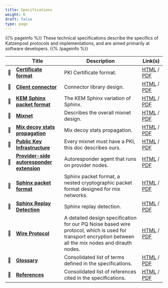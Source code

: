 ```yaml
---
title: Specifications
weight: 6
draft: false
type: page
---
```


{{% pageinfo %}}
These technical specifications describe the specifics of Katzenpost protocols and implementations, and are aimed primarily at software developers.
{{% /pageinfo %}}




|    | Title                                                                            | Description                                                                                                                          | Link(s)                                                         |
|----|----------------------------------------------------------------------------------|--------------------------------------------------------------------------------------------------------------------------------------|-----------------------------------------------------------------|
| 📖 | **[Certificate format](/docs/specs/certificate)**                                | PKI Certificate format.                                                                                                              | [HTML](/docs/specs/certificate) / [PDF](/docs/specs/pdf/certificate.pdf) |
| 📖 | **[Client connector](/docs/specs/connector)**                                    | Connector library design.                                                                                                            | [HTML](/docs/specs/connector) / [PDF](/docs/specs/pdf/connector.pdf)         |
| 📖 | **[KEM Sphinx packet format](/docs/specs/kemsphinx)**                            | The KEM Sphinx variation of Sphinx.                                                                                                  | [HTML](/docs/specs/kemsphinx) / [PDF](/docs/specs/pdf/kemsphinx.pdf)     |
| 📖 | **[Mixnet](/docs/specs/mixnet)**                                                 | Describes the overall mixnet design.                                                                                                 | [HTML](/docs/specs/mixnet) / [PDF](/docs/specs/pdf/mixnet.pdf)           |
| 📖 | **[Mix decoy stats propagation](/docs/specs/mixdecoy)**                          | Mix decoy stats propagation.                                                                                                         | [HTML](/docs/specs/mixdecoy) / [PDF](/docs/specs/pdf/mixdecoy.pdf)             |
| 📖 | **[Public Key Infrastructure](/docs/specs/pki)**                                 | Every mixnet must have a PKI, this doc describes ours.                                                                               | [HTML](/docs/specs/pki) / [PDF](/docs/specs/pdf/pki.pdf)                 |
| 📖 | **[Provider-side autoresponder extension](/docs/specs/kaetzchen)**               | Autoresponder agent that runs on provider nodes.                                                                                     | [HTML](/docs/specs/kaetzchen) / [PDF](/docs/specs/pdf/kaetzchen.pdf)     |
| 📖 | **[Sphinx packet format](/docs/specs/sphinx)**                                   | Sphinx packet format, a nested cryptographic packet format designed for mix networks.                                                | [HTML](/docs/specs/sphinx) / [PDF](/docs/specs/pdf/sphinx.pdf)           |
| 📖 | **[Sphinx Replay Detection](/docs/specs/sphinx_replay_detection)**               | Sphinx replay detection.                                                                                                             | [HTML](/docs/specs/reply) / [PDF](/docs/specs/pdf/replay.pdf)            |
| 📖 | **[Wire Protocol](/docs/specs/wire)**                                            | A detailed design specification for our PQ Noise based wire protocol, which is used for transport encryption between all the mix nodes and dirauth nodes. | [HTML](/docs/specs/wire) / [PDF](/docs/specs/pdf/wire.pdf) |
| 📖 | **[Glossary](/docs/specs/glossary)**                                             | Consolidated list of terms defined in the specifications.                                                                            | [HTML](/docs/specs/glossary) / [PDF](/docs/specs/pdf/glossary.pdf)       |
| 📖 | **[References](/docs/specs/references)**                                         | Consolidated list of references cited in the specifications.                                                                         | [HTML](/docs/specs/references) / [PDF](/docs/specs/pdf/references.pdf)   |





